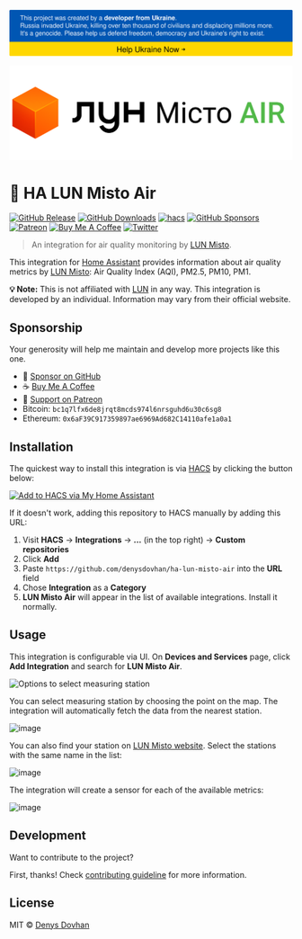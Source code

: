 [![SWUbanner](https://raw.githubusercontent.com/vshymanskyy/StandWithUkraine/main/banner-direct-single.svg)](https://stand-with-ukraine.pp.ua/)

![HA LUN Misto Air Logo](./icons/logo@2x.png)

# 💨 HA LUN Misto Air

[![GitHub Release][gh-release-image]][gh-release-url]
[![GitHub Downloads][gh-downloads-image]][gh-downloads-url]
[![hacs][hacs-image]][hacs-url]
[![GitHub Sponsors][gh-sponsors-image]][gh-sponsors-url]
[![Patreon][patreon-image]][patreon-url]
[![Buy Me A Coffee][buymeacoffee-image]][buymeacoffee-url]
[![Twitter][twitter-image]][twitter-url]

> An integration for air quality monitoring by [LUN Misto][lun-misto].

This integration for [Home Assistant][home-assistant] provides information about air quality metrics by [LUN Misto][lun-misto]: Air Quality Index (AQI), PM2.5, PM10, PM1.

**💡 Note:** This is not affiliated with [LUN][lun-misto] in any way. This integration is developed by an individual. Information may vary from their official website.

## Sponsorship

Your generosity will help me maintain and develop more projects like this one.

- 💖 [Sponsor on GitHub][gh-sponsors-url]
- ☕️ [Buy Me A Coffee][buymeacoffee-url]
- 🤝 [Support on Patreon][patreon-url]
- Bitcoin: `bc1q7lfx6de8jrqt8mcds974l6nrsguhd6u30c6sg8`
- Ethereum: `0x6aF39C917359897ae6969Ad682C14110afe1a0a1`

## Installation

The quickest way to install this integration is via [HACS][hacs-url] by clicking the button below:

[![Add to HACS via My Home Assistant][hacs-install-image]][hasc-install-url]

If it doesn't work, adding this repository to HACS manually by adding this URL:

1. Visit **HACS** → **Integrations** → **...** (in the top right) → **Custom repositories**
1. Click **Add**
1. Paste `https://github.com/denysdovhan/ha-lun-misto-air` into the **URL** field
1. Chose **Integration** as a **Category**
1. **LUN Misto Air** will appear in the list of available integrations. Install it normally.

## Usage

This integration is configurable via UI. On **Devices and Services** page, click **Add Integration** and search for **LUN Misto Air**.

<img width="419" alt="Options to select measuring station" src="https://github.com/user-attachments/assets/c396de2e-1cd3-4bd9-b132-1ae14072f033">

You can select measuring station by choosing the point on the map. The integration will automatically fetch the data from the nearest station.

<img width="388" alt="image" src="https://github.com/user-attachments/assets/08d97907-e656-4cff-9eb1-577552a6c1e0">

You can also find your station on [LUN Misto website][lun-misto]. Select the stations with the same name in the list:

<img width="452" alt="image" src="https://github.com/user-attachments/assets/5a7acc0c-2c4e-4e09-84ad-4756e287b7a9">

The integration will create a sensor for each of the available metrics:

<img width="338" alt="image" src="https://github.com/user-attachments/assets/d51ae379-db91-4853-99c0-2b87186fb7a8">

## Development

Want to contribute to the project?

First, thanks! Check [contributing guideline](./CONTRIBUTING.md) for more information.

## License

MIT © [Denys Dovhan][denysdovhan]

<!-- Badges -->

[gh-release-url]: https://github.com/denysdovhan/ha-lun-misto-air/releases/latest
[gh-release-image]: https://img.shields.io/github/v/release/denysdovhan/ha-lun-misto-air?style=flat-square
[gh-downloads-url]: https://github.com/denysdovhan/ha-lun-misto-air/releases
[gh-downloads-image]: https://img.shields.io/github/downloads/denysdovhan/ha-lun-misto-air/total?style=flat-square
[hacs-url]: https://github.com/hacs/integration
[hacs-image]: https://img.shields.io/badge/hacs-default-orange.svg?style=flat-square
[gh-sponsors-url]: https://github.com/sponsors/denysdovhan
[gh-sponsors-image]: https://img.shields.io/github/sponsors/denysdovhan?style=flat-square
[patreon-url]: https://patreon.com/denysdovhan
[patreon-image]: https://img.shields.io/badge/support-patreon-F96854.svg?style=flat-square
[buymeacoffee-url]: https://buymeacoffee.com/denysdovhan
[buymeacoffee-image]: https://img.shields.io/badge/support-buymeacoffee-222222.svg?style=flat-square
[twitter-url]: https://twitter.com/denysdovhan
[twitter-image]: https://img.shields.io/badge/twitter-%40denysdovhan-00ACEE.svg?style=flat-square

<!-- References -->

[lun-misto]: https://misto.lun.ua/
[lun-misto-air]: https://misto.lun.ua/air
[home-assistant]: https://www.home-assistant.io/
[denysdovhan]: https://github.com/denysdovhan
[hasc-install-url]: https://my.home-assistant.io/redirect/hacs_repository/?owner=denysdovhan&repository=ha-lun-misto-air&category=integration
[hacs-install-image]: https://my.home-assistant.io/badges/hacs_repository.svg
[add-translation]: https://github.com/denysdovhan/ha-lun-misto-air/blob/master/contributing.md#how-to-add-translation
[calendar-card]: https://www.home-assistant.io/dashboards/calendar/
